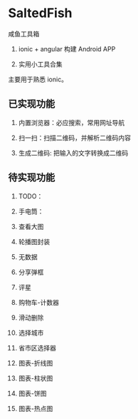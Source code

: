 # SaltedFish

咸鱼工具箱

1. ionic + angular 构建 Android APP

2. 实用小工具合集

主要用于熟悉 ionic。

## 已实现功能

1. 内置浏览器：必应搜索，常用网址导航

2. 扫一扫：扫描二维码，并解析二维码内容

3. 生成二维码: 把输入的文字转换成二维码

## 待实现功能

1. TODO：

2. 手电筒：

3. 查看大图

4. 轮播图封装

5. 无数据

6. 分享弹框

7. 评星

8. 购物车-计数器

9. 滑动删除

10. 选择城市

11. 省市区选择器

12. 图表-折线图

13. 图表-柱状图

14. 图表-饼图

15. 图表-热点图




